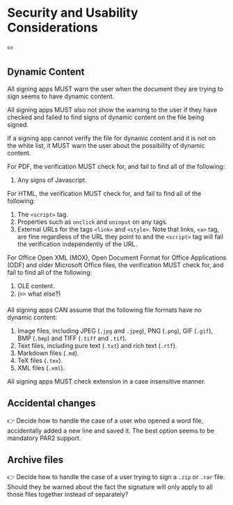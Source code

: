 # Security and Usability Considerations

✏️

## Dynamic Content

All signing apps MUST warn the user when the document they are trying to sign seems to have dynamic content.

All signing apps MUST also not show the warning to the user if they have checked and failed to find signs of dynamic content on the file being signed.

If a signing app cannot verify the file for dynamic content and it is not on the white list, it MUST warn the user about the possibility of dynamic content.

For PDF, the verification MUST check for, and fail to find all of the following:

  1. Any signs of Javascript.

For HTML, the verification MUST check for, and fail to find all of the following:

  1. The `<script>` tag.
  2. Properties such as `onclick` and `oninput` on any tags.
  3. External URLs for the tags `<link>` and `<style>`. Note that links, `<a>` tag, are fine regardless of the URL they point to and the `<script>` tag will fail the verification independently of the URL.

For Office Open XML (MOX), Open Document Format for Office Applications (ODF) and older Microsoft Office files, the verification MUST check for, and fail to find all of the following:

  1. OLE content.
  2. (✏️ what else?)

All signing apps CAN assume that the following file formats have no dynamic content:

  1. Image files, including JPEG (`.jpg` and `.jpeg`), PNG (`.png`), GIF (`.gif`), BMP (`.bmp`) and TIFF (`.tiff` and `.tif`).
  2. Text files, including pure text (`.txt`) and rich text (`.rtf`).
  3. Markdown files (`.md`).
  4. TeX files (`.tex`).
  5. XML files (`.xml`).

All signing apps MUST check extension in a case insensitive manner.


## Accidental changes 

👉 Decide how to handle the case of a user who opened a word file, accidentally added a new line and saved it. The best option seems to be mandatory PAR2 support.

## Archive files

👉 Decide how to handle the case of a user trying to sign a `.zip` or `.rar` file. Should they be warned about the fact the signature will only apply to all those files together instead of separately? 


